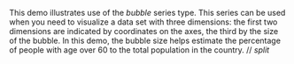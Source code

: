 This demo illustrates use of&nbsp;the _bubble_ series type. This series can be&nbsp;used when you need to&nbsp;visualize a&nbsp;data set with three dimensions: the first two dimensions are indicated by&nbsp;coordinates on&nbsp;the axes, the third by&nbsp;the size of&nbsp;the bubble. In&nbsp;this demo, the bubble size helps estimate the percentage of&nbsp;people with age over 60&nbsp;to&nbsp;the total population in&nbsp;the country.
// _split_